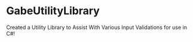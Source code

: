 # GabeUtilityLibrary

Created a Utility Library to Assist With Various Input Validations for use in C#!
